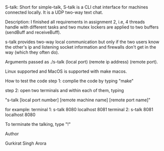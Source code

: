 S-talk: Short for simple-talk, S-talk is a CLI chat interface for machines connected locally. It is a UDP two-way text chat.

Description: I finished all requirements in assignment 2, i.e, 4 threads handle with different tasks and two mutex lockers are applied to two buffers (sendBuff and receiveBuff).

s-talk provides two-way local communication but only if the two users know the other's ip and listening socket information and firewalls don't get in the way (which they often do).

Arguments passed as ./s-talk (local port) (remote ip address) (remote port).

Linux supported and MacOS is supported with make macos.

How to test the code
step 1: complie the code by typing "make"

step 2: open two terminals and within each of them, typing

"s-talk [local port number] [remote machine name] [remote port name]"

for example: terminal 1: s-talk 8080 localhost 8081 terminal 2: s-talk 8081 localhost 8080

To terminate the talking, type "!"

Author

Gurkirat Singh Arora

